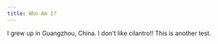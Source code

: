 ```yaml
---
title: Who Am I?
---
```


I grew up in Guangzhou, China.
I don't like cilantro!!
This is another test.
